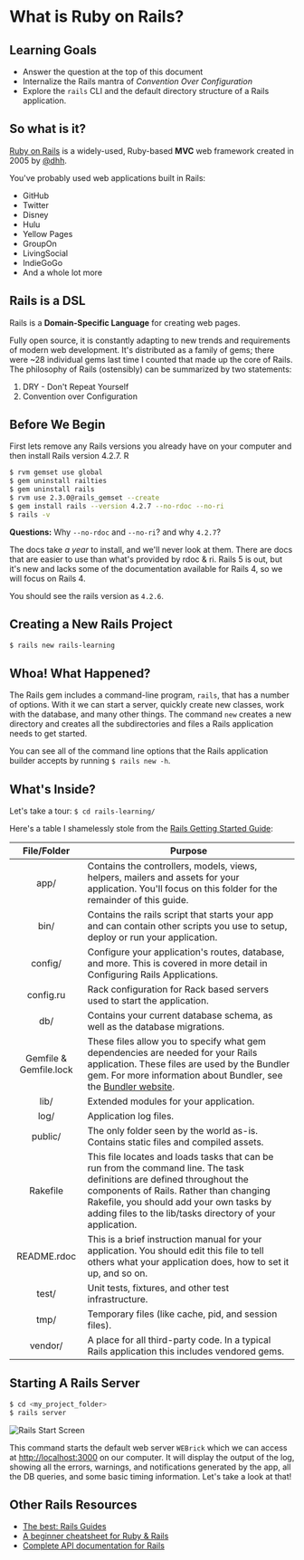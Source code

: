 # What is Ruby on Rails?
## Learning Goals
- Answer the question at the top of this document
- Internalize the Rails mantra of _Convention Over Configuration_
- Explore the `rails` CLI and the default directory structure of a Rails application.

## So what is it?
[Ruby on Rails](http://rubyonrails.org/) is a widely-used, Ruby-based __MVC__ web framework created in 2005 by [@dhh](https://twitter.com/dhh).

You've probably used web applications built in Rails:

- GitHub
- Twitter
- Disney
- Hulu
- Yellow Pages
- GroupOn
- LivingSocial
- IndieGoGo
- And a whole lot more

## Rails is a DSL
Rails is a __Domain-Specific Language__ for creating web pages.

Fully open source, it is constantly adapting to new trends and requirements of modern web development. It's distributed as a family of gems; there were ~28 individual gems last time I counted that made up the core of Rails. The philosophy of Rails (ostensibly) can be summarized by two statements:

1. DRY - Don't Repeat Yourself
1. Convention over Configuration

## Before We Begin

First lets remove any Rails versions you already have on your computer and then install Rails version 4.2.7.  R

```bash
$ rvm gemset use global
$ gem uninstall railties
$ gem uninstall rails
$ rvm use 2.3.0@rails_gemset --create
$ gem install rails --version 4.2.7 --no-rdoc --no-ri
$ rails -v
```

__Questions:__ Why `--no-rdoc` and `--no-ri`? and why `4.2.7`?

The docs take _a year_ to install, and we'll never look at them. There are docs that are easier to use than what's provided by rdoc & ri.  Rails 5 is out, but it's new and lacks some of the documentation available for Rails 4, so we will focus on Rails 4. 

You should see the rails version as `4.2.6`.


## Creating a New Rails Project
```bash
$ rails new rails-learning
```


## Whoa! What Happened?
The Rails gem includes a command-line program, `rails`, that has a number of options. With it we can start a server, quickly create new classes, work with the database, and many other things. The command `new` creates a new directory and creates all the subdirectories and files a Rails application needs to get started.

You can see all of the command line options that the Rails application builder accepts by running `$ rails new -h`.

## What's Inside?
Let's take a tour: `$ cd rails-learning/`

Here's a table I shamelessly stole from the [Rails Getting Started Guide](http://guides.rubyonrails.org/getting_started.html):

|File/Folder|Purpose|
|:---:|-------------|
| app/        | Contains the controllers, models, views, helpers, mailers and assets for your application. You'll focus on this folder for the remainder of this guide. |
| bin/        | Contains the rails script that starts your app and can contain other scripts you use to setup, deploy or run your application. |
| config/     | Configure your application's routes, database, and more. This is covered in more detail in Configuring Rails Applications. |
| config.ru   | Rack configuration for Rack based servers used to start the application. |
| db/         | Contains your current database schema, as well as the database migrations. |
| Gemfile & Gemfile.lock | These files allow you to specify what gem dependencies are needed for your Rails application. These files are used by the Bundler gem. For more information about Bundler, see the [Bundler website](http://bundler.io/). |
| lib/        | Extended modules for your application. |
| log/        | Application log files. |
| public/     | The only folder seen by the world as-is. Contains static files and compiled assets. |
| Rakefile    | This file locates and loads tasks that can be run from the command line. The task definitions are defined throughout the components of Rails. Rather than changing Rakefile, you should add your own tasks by adding files to the lib/tasks directory of your application. |
| README.rdoc | This is a brief instruction manual for your application. You should edit this file to tell others what your application does, how to set it up, and so on. |
| test/       | Unit tests, fixtures, and other test infrastructure. |
| tmp/        | Temporary files (like cache, pid, and session files). |
| vendor/     | A place for all third-party code. In a typical Rails application this includes vendored gems. |

## Starting A Rails Server

```bash
$ cd <my_project_folder>
$ rails server
```
![Rails Start Screen](images/rails4-start.png)

This command starts the default web server `WEBrick` which we can access at [http://localhost:3000](http://localhost:3000) on our computer. It will display the output of the log, showing all the errors, warnings, and notifications generated by the app, all the DB queries, and some basic timing information. Let's take a look at that!

## Other Rails Resources
- [The best: Rails Guides](http://guides.rubyonrails.org/)
- [A beginner cheatsheet for Ruby & Rails](http://www.pragtob.info/rails-beginner-cheatsheet/)
- [Complete API documentation for Rails](http://apidock.com/rails)
